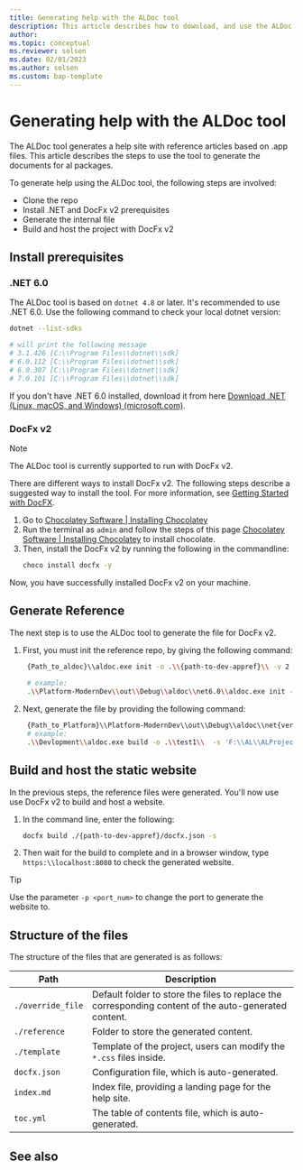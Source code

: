 ```yaml
---
title: Generating help with the ALDoc tool
description: This article describes how to download, and use the ALDoc tool to generate reference help for first party apps for Business Central. 
author: 
ms.topic: conceptual
ms.reviewer: solsen
ms.date: 02/01/2023
ms.author: solsen
ms.custom: bap-template
---
```


# Generating help with the ALDoc tool

The ALDoc tool generates a help site with reference articles based on .app files. This article describes the steps to use the tool to generate the documents for al packages.

To generate help using the ALDoc tool, the following steps are involved: 

* Clone the repo <!-- internal steps -->
* Install .NET and DocFx v2 prerequisites
* Generate the internal file
* Build and host the project with DocFx v2

## Install prerequisites

### .NET 6.0

The ALDoc tool is based on `dotnet 4.8` or later. It's recommended to use .NET 6.0. Use the following command to check your local dotnet version:

```bash
dotnet --list-sdks

# will print the following message
# 3.1.426 [C:\\Program Files\\dotnet\\sdk]
# 6.0.112 [C:\\Program Files\\dotnet\\sdk]
# 6.0.307 [C:\\Program Files\\dotnet\\sdk]
# 7.0.101 [C:\\Program Files\\dotnet\\sdk]
```

If you don't have .NET 6.0 installed, download it from here [Download .NET (Linux, macOS, and Windows) (microsoft.com)](https://dotnet.microsoft.com/en-us/download).

### DocFx v2

> [!NOTE]  
> The ALDoc tool is currently supported to run with DocFx v2.

There are different ways to install DocFx v2. The following steps describe a suggested way to install the tool. For more information, see [Getting Started with DocFX](https://dotnet.github.io/docfx/tutorial/docfx_getting_started.html).

1. Go to [Chocolatey Software | Installing Chocolatey](https://chocolatey.org/install#individual)
2. Run the terminal as `admin` and follow the steps of this page [Chocolatey Software | Installing Chocolatey](https://chocolatey.org/install#individual) to install chocolate.
3. Then, install the DocFx v2 by running the following in the commandline:  
    ```bash
    choco install docfx -y    
    ```

Now, you have successfully installed DocFx v2 on your machine.

## Generate Reference

The next step is to use the ALDoc tool to generate the file for DocFx v2.

1. First, you must init the reference repo, by giving the following command:  
    ```bash
     {Path_to_aldoc}\\aldoc.exe init -o .\\{path-to-dev-appref}\\ -v 2 -t '{path_to_package1}','{path_to_package2}',...,'{path_to_package3}'
     
     # example:
     .\\Platform-ModernDev\\out\\Debug\\aldoc\\net6.0\\aldoc.exe init -o .\\test1\\ -v 2 -t 'F:\\AL\\ALProject1\\.alpackages\\Microsoft_System Application_20.1.39764.39901.app'
    ```

2. Next, generate the file by providing the following command:  

    ```bash
     {Path_to_Platform}\\Platform-ModernDev\\out\\Debug\\aldoc\\net{version}\\aldoc.exe build -o .\\{path-to-dev-appref}\\  -s {path_to_package}
     # example:
     .\\Devlopment\\aldoc.exe build -o .\\test1\\  -s 'F:\\AL\\ALProject1\\.alpackages\\Microsoft_System Application_20.1.39764.39901.app'
    ```

## Build and host the static website

In the previous steps, the reference files were generated. You'll now use use DocFx v2 to build and host a website. 

1. In the command line, enter the following:  
    ```bash
    docfx build ./{path-to-dev-appref}/docfx.json -s
    ```
2. Then wait for the build to complete and in a browser window, type `https:\\localhost:8080` to check the generated website.

> [!TIP]  
> Use the parameter `-p <port_num>` to change the port to generate the website to.

## Structure of the files

The structure of the files that are generated is as follows:

|Path | Description|
|-----|------------|
|`./override_file`| Default folder to store the files to replace the corresponding content of the auto-generated content.|
|`./reference`| Folder to store the generated content.|
|`./template` | Template of the project, users can modify the `*.css` files inside.|
|`docfx.json`| Configuration file, which is auto-generated.|
|`index.md`| Index file, providing a landing page for the help site.|
|`toc.yml`| The table of contents file, which is auto-generated.|

## See also

